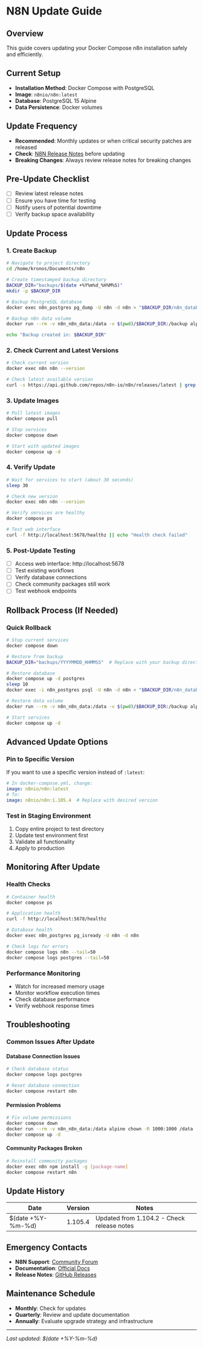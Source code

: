 # N8N Update Guide

## Overview
This guide covers updating your Docker Compose n8n installation safely and efficiently.

## Current Setup
- **Installation Method**: Docker Compose with PostgreSQL
- **Image**: `n8nio/n8n:latest`
- **Database**: PostgreSQL 15 Alpine
- **Data Persistence**: Docker volumes

## Update Frequency
- **Recommended**: Monthly updates or when critical security patches are released
- **Check**: [N8N Release Notes](https://github.com/n8n-io/n8n/releases) before updating
- **Breaking Changes**: Always review release notes for breaking changes

## Pre-Update Checklist
- [ ] Review latest release notes
- [ ] Ensure you have time for testing
- [ ] Notify users of potential downtime
- [ ] Verify backup space availability

## Update Process

### 1. Create Backup
```bash
# Navigate to project directory
cd /home/kronos/Documents/n8n

# Create timestamped backup directory
BACKUP_DIR="backups/$(date +%Y%m%d_%H%M%S)"
mkdir -p $BACKUP_DIR

# Backup PostgreSQL database
docker exec n8n_postgres pg_dump -U n8n -d n8n > "$BACKUP_DIR/n8n_database_backup.sql"

# Backup n8n data volume
docker run --rm -v n8n_n8n_data:/data -v $(pwd)/$BACKUP_DIR:/backup alpine tar czf /backup/n8n_data_backup.tar.gz -C /data .

echo "Backup created in: $BACKUP_DIR"
```

### 2. Check Current and Latest Versions
```bash
# Check current version
docker exec n8n n8n --version

# Check latest available version
curl -s https://api.github.com/repos/n8n-io/n8n/releases/latest | grep '"tag_name"' | cut -d'"' -f4
```

### 3. Update Images
```bash
# Pull latest images
docker compose pull

# Stop services
docker compose down

# Start with updated images
docker compose up -d
```

### 4. Verify Update
```bash
# Wait for services to start (about 30 seconds)
sleep 30

# Check new version
docker exec n8n n8n --version

# Verify services are healthy
docker compose ps

# Test web interface
curl -f http://localhost:5678/healthz || echo "Health check failed"
```

### 5. Post-Update Testing
- [ ] Access web interface: http://localhost:5678
- [ ] Test existing workflows
- [ ] Verify database connections
- [ ] Check community packages still work
- [ ] Test webhook endpoints

## Rollback Process (If Needed)

### Quick Rollback
```bash
# Stop current services
docker compose down

# Restore from backup
BACKUP_DIR="backups/YYYYMMDD_HHMMSS"  # Replace with your backup directory

# Restore database
docker compose up -d postgres
sleep 10
docker exec -i n8n_postgres psql -U n8n -d n8n < "$BACKUP_DIR/n8n_database_backup.sql"

# Restore data volume
docker run --rm -v n8n_n8n_data:/data -v $(pwd)/$BACKUP_DIR:/backup alpine tar xzf /backup/n8n_data_backup.tar.gz -C /data

# Start services
docker compose up -d
```

## Advanced Update Options

### Pin to Specific Version
If you want to use a specific version instead of `:latest`:

```yaml
# In docker-compose.yml, change:
image: n8nio/n8n:latest
# To:
image: n8nio/n8n:1.105.4  # Replace with desired version
```

### Test in Staging Environment
1. Copy entire project to test directory
2. Update test environment first
3. Validate all functionality
4. Apply to production

## Monitoring After Update

### Health Checks
```bash
# Container health
docker compose ps

# Application health
curl -f http://localhost:5678/healthz

# Database health
docker exec n8n_postgres pg_isready -U n8n -d n8n

# Check logs for errors
docker compose logs n8n --tail=50
docker compose logs postgres --tail=50
```

### Performance Monitoring
- Watch for increased memory usage
- Monitor workflow execution times
- Check database performance
- Verify webhook response times

## Troubleshooting

### Common Issues After Update

#### Database Connection Issues
```bash
# Check database status
docker compose logs postgres

# Reset database connection
docker compose restart n8n
```

#### Permission Problems
```bash
# Fix volume permissions
docker compose down
docker run --rm -v n8n_n8n_data:/data alpine chown -R 1000:1000 /data
docker compose up -d
```

#### Community Packages Broken
```bash
# Reinstall community packages
docker exec n8n npm install -g [package-name]
docker compose restart n8n
```

## Update History

| Date | Version | Notes |
|------|---------|-------|
| $(date +%Y-%m-%d) | 1.105.4 | Updated from 1.104.2 - Check release notes |

## Emergency Contacts
- **N8N Support**: [Community Forum](https://community.n8n.io/)
- **Documentation**: [Official Docs](https://docs.n8n.io/)
- **Release Notes**: [GitHub Releases](https://github.com/n8n-io/n8n/releases)

## Maintenance Schedule
- **Monthly**: Check for updates
- **Quarterly**: Review and update documentation
- **Annually**: Evaluate upgrade strategy and infrastructure

---
*Last updated: $(date +%Y-%m-%d)*
